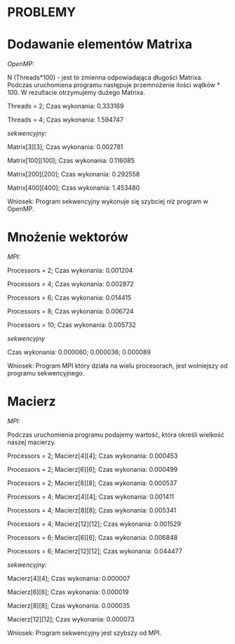 PROBLEMY
========

<h1><b>Dodawanie elementów Matrixa</b></h1>

<p><i>OpenMP:</i></p>

N (Threads*100) - jest to zmienna odpowiadająca długości Matrixa. Podczas uruchomiena programu następuje przemnożenie ilości wątków * 100.
W rezultacie otrzymujemy dużego Matrixa.

Threads = 2;
Czas wykonania: 0.333169

Threads = 4;
Czas wykonania: 1.594747

<p><i>sekwencyjny:</i></p>

Matrix[3][3];
Czas wykonania: 0.002781

Matrix[100][100];
Czas wykonania: 0.116085

Matrix[200][200];
Czas wykonania: 0.292558

Matrix[400][400];
Czas wykonania: 1.453480

Wniosek: Program sekwencyjny wykonuje się szybciej niż program w OpenMP.


<h1><b>Mnożenie wektorów</b></h1>
<p><i>MPI:</i></p>

Processors = 2;
Czas wykonania: 0.001204

Processors = 4;
Czas wykonania: 0.002872

Processors = 6;
Czas wykonania: 0.014415

Processors = 8;
Czas wykonania: 0.006724

Processors = 10;
Czas wykonania: 0.005732

<p><i>sekwencyjny</i></p>

Czas wykonania: 0.000060; 0.000036; 0.000089

Wniosek: Program MPI który działa na wielu procesorach, jest wolniejszy od programu sekwencyjnego.


<h1><b>Macierz</b></h1>
<p><i>MPI:</i></p>

Podczas uruchomienia programu podajemy wartość, która określi wielkość naszej macierzy.

Processors = 2; Macierz[4][4];
Czas wykonania: 0.000453

Processors = 2; Macierz[6][6];
Czas wykonania: 0.000499

Processors = 2; Macierz[8][8];
Czas wykonania: 0.000537

Processors = 4; Macierz[4][4];
Czas wykonania: 0.001411

Processors = 4; Macierz[8][8];
Czas wykonania: 0.005341

Processors = 4; Macierz[12][12];
Czas wykonania: 0.001529

Processors = 6; Macierz[6][6];
Czas wykonania: 0.006848

Processors = 6; Macierz[12][12];
Czas wykonania: 0.044477

<p><i>sekwencyjny:</i></p>

Macierz[4][4];
Czas wykonania: 0.000007

Macierz[6][6];
Czas wykonania: 0.000019

Macierz[8][8];
Czas wykonania: 0.000035

Macierz[12][12];
Czas wykonania: 0.000073

Wniosek: Program sekwencyjny jest szybszy od MPI.
